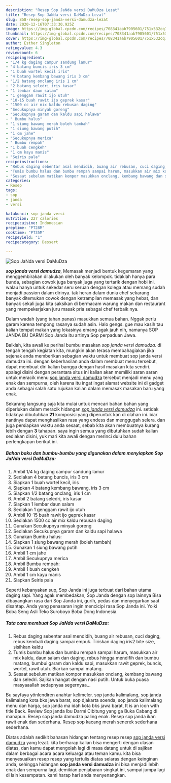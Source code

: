 ```yaml
---
description: "Resep Sop JaNda versi DaMuDza Lezat"
title: "Resep Sop JaNda versi DaMuDza Lezat"
slug: 858-resep-sop-janda-versi-damudza-lezat
date: 2020-12-16T07:33:30.925Z
image: https://img-global.cpcdn.com/recipes/708341aab7905601/751x532cq70/sop-janda-versi-damudza-foto-resep-utama.jpg
thumbnail: https://img-global.cpcdn.com/recipes/708341aab7905601/751x532cq70/sop-janda-versi-damudza-foto-resep-utama.jpg
cover: https://img-global.cpcdn.com/recipes/708341aab7905601/751x532cq70/sop-janda-versi-damudza-foto-resep-utama.jpg
author: Esther Singleton
ratingvalue: 4.3
reviewcount: 6
recipeingredient:
- "1/4 kg daging campur sandung lamur"
- "4 batang buncis iris 3 cm"
- "1 buah wortel kecil iris"
- "4 batang kembang bawang iris 3 cm"
- "1/2 batang onclang iris 1 cm"
- "2 batang seledri iris kasar"
- "1 lembar daun salam"
- "1 genggam rawit ijo utuh"
- "10-15 buah rawit ijo geprek kasar"
- "1500 cc air mix kaldu rebusan daging"
- "Secukupnya minyak goreng"
- "Secukupnya garam dan kaldu sapi halawa"
- " Bumbu halus"
- "1 siung bawang merah boleh tambah"
- "1 siung bawang putih"
- "1 cm jahe"
- "Secukupnya merica"
- " Bumbu rempah"
- "1 buah cengkeh"
- "1 cm kayu manis"
- "Seiris pala"
recipeinstructions:
- "Rebus daging sebentar asal mendidih, buang air rebusan, cuci daging, rebus kembali daging sampai empuk. Tiriskan daging iris2 bite size, sisihkan kaldu"
- "Tumis bumbu halus dan bumbu rempah sampai harum, masukkan air mix kaldu, daun salam dan daging, rebus hingga mendifih dan bumbu matang, bumbui garam dan kaldu sapi, masukkan rawit geprek, buncis, wortel, rawit utuh. Biarkan sampai matang."
- "Sesaat sebelum matikan kompor masukkan onclang, kembang bawang dan seledri. Sajikan hangat dengan nasi putih. Untuk buka puasa masyaaallah sedapnyaa segernyaa..."
categories:
- Resep
tags:
- sop
- janda
- versi

katakunci: sop janda versi 
nutrition: 227 calories
recipecuisine: Indonesian
preptime: "PT28M"
cooktime: "PT35M"
recipeyield: "1"
recipecategory: Dessert

---
```



![Sop JaNda versi DaMuDza](https://img-global.cpcdn.com/recipes/708341aab7905601/751x532cq70/sop-janda-versi-damudza-foto-resep-utama.jpg)

<b><i>sop janda versi damudza</i></b>, Memasak menjadi bentuk kegemaran yang menggembirakan dilakukan oleh banyak kelompok. tidaklah hanya para bunda, sebagian cowok juga banyak juga yang tertarik dengan hobi ini. walau hanya untuk sekedar seru seruan dengan kolega atau memang sudah menjadi passion dalam dirinya. tak heran dalam dunia chef sekarang banyak ditemukan cowok dengan ketrampilan memasak yang hebat, dan banyak sekali juga kita saksikan di bermacam warung makan dan restaurant yang mempekerjakan juru masak pria sebagai chef terbaik nya.

Dalam wadah (yang tahan panas) masukkan semua bahan. Nggak perlu garam karena tempong rasanya sudah asin. Halo gengs. gue mau kasih tau kalian tempat makan yang lokasinya emang agak jauh nih, namanya SOP JANDA BU DARMI Sop Janda itu artinya Sop perpaduan Jawa.

Baiklah, kita awali ke perihal bumbu masakan <i>sop janda versi damudza</i>. di tengah tengah kegiatan kita, mungkin akan terasa membahagiakan jika sejenak anda memberikan sebagian waktu untuk membuat sop janda versi damudza ini. dengan keberhasilan anda dalam membuat menu tersebut, dapat membuat diri kalian bangga dengan hasil masakan kita sendiri. apalagi disini dengan perantara situs ini kalian akan memiliki saran saran untuk meracik menu <u>sop janda versi damudza</u> tersebut menjadi menu yang enak dan sempurna, oleh karena itu ingat ingat alamat website ini di gadget anda sebagai salah satu rujukan kalian dalam memasak masakan baru yang enak.


Sekarang langsung saja kita mulai untuk mencari bahan bahan yang diperlukan dalam meracik hidangan <u><i>sop janda versi damudza</i></u> ini. setidak tidaknya dibutuhkan <b>21</b> komposisi yang diperuntuk kan di olahan ini. biar nantinya dapat menghasilkan rasa yang endess dan menggugah selera. dan juga persiapkan waktu anda sesaat, sebab kita akan membuatnya kurang lebih dengan <b>3</b> tahapan. saya ingin semua yang dibutuhkan sudah kalian sediakan disini, yuk mari kita awali dengan merinci dulu bahan perlengkapan berikut ini.

<!--inarticleads1-->

##### Bahan baku dan bumbu-bumbu yang digunakan dalam menyiapkan Sop JaNda versi DaMuDza:

1. Ambil 1/4 kg daging campur sandung lamur
1. Sediakan 4 batang buncis, iris 3 cm
1. Siapkan 1 buah wortel kecil, iris
1. Siapkan 4 batang kembang bawang, iris 3 cm
1. Siapkan 1/2 batang onclang, iris 1 cm
1. Ambil 2 batang seledri, iris kasar
1. Siapkan 1 lembar daun salam
1. Sediakan 1 genggam rawit ijo utuh
1. Ambil 10-15 buah rawit ijo geprek kasar
1. Sediakan 1500 cc air mix kaldu rebusan daging
1. Gunakan Secukupnya minyak goreng
1. Sediakan Secukupnya garam dan kaldu sapi halawa
1. Gunakan  Bumbu halus:
1. Siapkan 1 siung bawang merah (boleh tambah)
1. Gunakan 1 siung bawang putih
1. Ambil 1 cm jahe
1. Ambil Secukupnya merica
1. Ambil  Bumbu rempah:
1. Ambil 1 buah cengkeh
1. Ambil 1 cm kayu manis
1. Siapkan Seiris pala


Seperti kebanyakan sup, Sop Janda ini juga terbuat dari bahan utama daging sapi. Yang agak membedakan, Sop Janda dengan sop lainnya Bisa dibayangkan rasa dari Sop Janda ini, gurih, pedas dan menyegarkan saat disantap. Anda yang penasaran ingin mencicipi rasa Sop Janda ini. Yoiki Boba Seng Asli Teko Suroboyo Boba Dong Indonesia. 

<!--inarticleads2-->

##### Tata cara membuat Sop JaNda versi DaMuDza:

1. Rebus daging sebentar asal mendidih, buang air rebusan, cuci daging, rebus kembali daging sampai empuk. Tiriskan daging iris2 bite size, sisihkan kaldu
1. Tumis bumbu halus dan bumbu rempah sampai harum, masukkan air mix kaldu, daun salam dan daging, rebus hingga mendifih dan bumbu matang, bumbui garam dan kaldu sapi, masukkan rawit geprek, buncis, wortel, rawit utuh. Biarkan sampai matang.
1. Sesaat sebelum matikan kompor masukkan onclang, kembang bawang dan seledri. Sajikan hangat dengan nasi putih. Untuk buka puasa masyaaallah sedapnyaa segernyaa...


Bu sayfaya yönlendiren anahtar kelimeler. sop janda kalimalang, sop janda kalimalang kota bks jawa barat, sop djakarta soenda, sop janda kalimalang menu dan harga, sop janda ma idah kota bks jawa barat, It is an icon with title Back. Review Sop janda Ibu Darmi Cibitung yang ga Buka Cabang di manapun. Resep sop janda damudza paling enak. Resep sop janda ikan rawit enak dan sederhana. Resep sop kacang merah senerek sederhana sederhana. 

Diatas adalah sedikit bahasan hidangan tentang resep resep <u>sop janda versi damudza</u> yang lezat. kita berharap kalian bisa mengerti dengan ulasan diatas, dan kamu dapat mengolah lagi di masa datang untuk di sajikan dalam berbagai acara acara keluarga atau teman kamu. kita bisa menyesuaikan resep resep yang tertulis diatas selaras dengan keinginan anda, sehingga hidangan <b>sop janda versi damudza</b> ini bisa menjadi lebih enak dan sempurna lagi. demikian penjabaran singkat ini, sampai jumpa lagi di lain kesempatan. kami harap hari anda menyenangkan.
